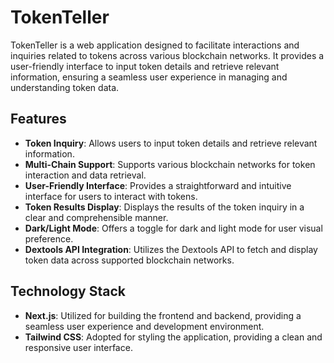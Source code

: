 # TokenTeller

TokenTeller is a web application designed to facilitate interactions and inquiries related to tokens across various blockchain networks. It provides a user-friendly interface to input token details and retrieve relevant information, ensuring a seamless user experience in managing and understanding token data.

## Features

- **Token Inquiry**: Allows users to input token details and retrieve relevant information.
- **Multi-Chain Support**: Supports various blockchain networks for token interaction and data retrieval.
- **User-Friendly Interface**: Provides a straightforward and intuitive interface for users to interact with tokens.
- **Token Results Display**: Displays the results of the token inquiry in a clear and comprehensible manner.
- **Dark/Light Mode**: Offers a toggle for dark and light mode for user visual preference.
- **Dextools API Integration**: Utilizes the Dextools API to fetch and display token data across supported blockchain networks.

## Technology Stack

- **Next.js**: Utilized for building the frontend and backend, providing a seamless user experience and development environment.
- **Tailwind CSS**: Adopted for styling the application, providing a clean and responsive user interface.
